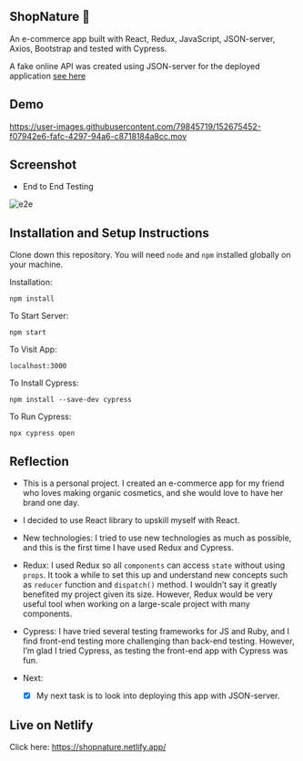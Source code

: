 ## ShopNature 🌿

An e-commerce app built with React, Redux, JavaScript, JSON-server, Axios, Bootstrap and tested with Cypress.

A fake online API was created using JSON-server for the deployed application [see here](https://github.com/jen0828/db)

## Demo

https://user-images.githubusercontent.com/79845719/152675452-f07942e6-fafc-4297-94a6-c8718184a8cc.mov


## Screenshot

* End to End Testing

![e2e](https://user-images.githubusercontent.com/79845719/153711764-01853b25-735b-432a-bf90-83b37d90f073.gif)


## Installation and Setup Instructions


Clone down this repository. You will need `node` and `npm` installed globally on your machine.  

Installation:

`npm install`  

To Start Server:

`npm start`  

To Visit App:

`localhost:3000`

To Install Cypress: 

`npm install --save-dev cypress`

To Run Cypress: 

`npx cypress open` 

## Reflection

 * This is a personal project. I created an e-commerce app for my friend who loves making organic cosmetics, and she would love to have her brand one day.

* I decided to use React library to upskill myself with React.

* New technologies: I tried to use new technologies as much as possible, and this is the first time I have used Redux and Cypress.

* Redux: I used Redux so all `components` can access `state` without using `props`. It took a while to set this up and understand new concepts such as `reducer` function and `dispatch()` method. I wouldn’t say it greatly benefited my project given its size. However, Redux would be very useful tool when working on a large-scale project with many components.

* Cypress: I have tried several testing frameworks for JS and Ruby, and I find front-end testing more challenging than back-end testing. However, I’m glad I tried Cypress, as testing the front-end app with Cypress was fun.

* Next: 

  - [x] My next task is to look into deploying this app with JSON-server.

## Live on Netlify

Click here: https://shopnature.netlify.app/